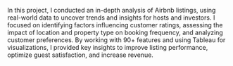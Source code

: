 In this project, I conducted an in-depth analysis of Airbnb listings, using real-world data to uncover trends and insights for hosts and investors. I focused on identifying factors influencing customer ratings, assessing the impact of location and property type on booking frequency, and analyzing customer preferences. By working with 90+ features and using Tableau for visualizations, I provided key insights to improve listing performance, optimize guest satisfaction, and increase revenue.
